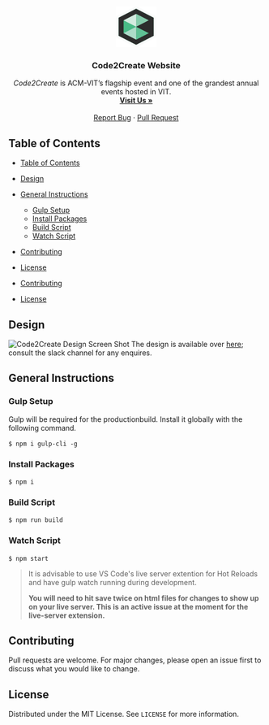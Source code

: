 <p align="center">
    <a href="https://github.com/ACM-VIT/c2c-website-2020">
        <img src="src/vectors/c-only-logo.svg" alt="Logo" width="80" height="80">
    </a>
    <h3 align="center">Code2Create Website</h3>
    <p align="center">
        <em>Code2Create</em> is ACM-VIT’s flagship event and one of the grandest annual events hosted in VIT.
        <br />
        <a href="https://c2c.acmvit.in/"><strong>Visit Us »</strong></a>
        <br />
        <br />
        <a href="https://github.com/ACM-VIT/c2c-website-2020/issues">Report Bug</a>
        ·
        <a href="https://github.com/ACM-VIT/c2c-website-2020/pulls">Pull Request</a>
    </p>
</p>

## Table of Contents

- [Table of Contents](#table-of-contents)
- [Design](#design)
- [General Instructions](#general-instructions)
  - [Gulp Setup](#gulp-setup)
  - [Install Packages](#install-packages)
  - [Build Script](#build-script)
  - [Watch Script](#watch-script)
- [Contributing](#contributing)
- [License](#license)

- [Contributing](#contributing)
- [License](#license)

## Design

![Code2Create Design Screen Shot](https://i.imgur.com/xH4TNTs.jpg?)
The design is available over [here](https://xd.adobe.com/view/e4b2599c-2633-4ee2-7675-c7fd5b668eb5-9283/ 'c2c design'); consult the slack channel for any enquires.

## General Instructions

### Gulp Setup

Gulp will be required for the productionbuild. Install it globally with the
following command.

```
$ npm i gulp-cli -g
```

### Install Packages

```
$ npm i
```

### Build Script

```
$ npm run build
```

### Watch Script

```
$ npm start
```

> It is advisable to use VS Code's live server extention for Hot Reloads and have gulp watch running during development.
>
> **You will need to hit save twice on html files for changes to show up on your live server. This is an active issue at the moment for the live-server extension.**

## Contributing

Pull requests are welcome. For major changes, please open an issue first to discuss what you would like to change.

## License

Distributed under the MIT License. See `LICENSE` for more information.

